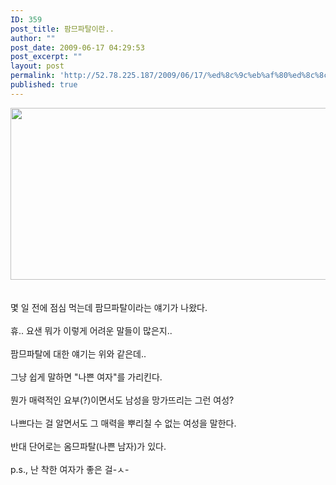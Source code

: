 ```yaml
---
ID: 359
post_title: 팜므파탈이란..
author: ""
post_date: 2009-06-17 04:29:53
post_excerpt: ""
layout: post
permalink: 'http://52.78.225.187/2009/06/17/%ed%8c%9c%eb%af%80%ed%8c%8c%ed%83%88%ec%9d%b4%eb%9e%80/'
published: true
---
```

<img src="http://52.78.225.187/wp-content/uploads/1/9717644162.png" width="582" height="275" /><BR><BR><BR>몇 일 전에 점심 먹는데 팜므파탈이라는 얘기가 나왔다.<BR><BR>휴.. 요샌 뭐가 이렇게 어려운 말들이 많은지..<BR><BR>팜므파탈에 대한 얘기는 위와 같은데..<BR><BR>그냥 쉽게 말하면 "나쁜 여자"를 가리킨다.<BR><BR>뭔가 매력적인 요부(?)이면서도 남성을 망가뜨리는 그런 여성?<BR><BR>나쁘다는 걸 알면서도 그 매력을 뿌리칠 수 없는 여성을 말한다.<BR><BR>반대 단어로는 옴므파탈(나쁜 남자)가 있다.<BR><BR>p.s., 난 착한 여자가 좋은 걸-ㅅ-